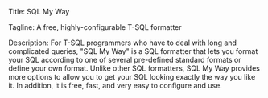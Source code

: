 Title: SQL My Way

Tagline: A free, highly-configurable T-SQL formatter

Description: For T-SQL programmers who have to deal with long and complicated queries, "SQL My Way" is a SQL formatter that lets you format your SQL according to one of several pre-defined standard formats or define your own format. Unlike other SQL formatters, SQL My Way provides more options to allow you to get your SQL looking exactly the way you like it. In addition, it is free, fast, and very easy to configure and use. 
